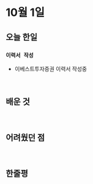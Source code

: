 # 10월 1일

## 오늘 한일

### `이력서 작성`

- 이베스트투자증권 이력서 작성중

<br>

## 배운 것

<br>

## 어려웠던 점

<br>

## 한줄평

<br>
